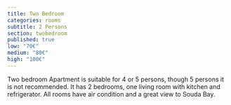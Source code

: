 ```yaml
---
title: Two Bedroom
categories: rooms
subtitle: 2 Persons
section: twobedroom
published: true
low: "70€"
medium: "80€"
high: "100€"
---
```


Two bedroom Apartment is suitable for 4 or 5 persons, though 5 persons it is not recommended. 
It has 2 bedrooms, one living room with kitchen and refrigerator. 
All rooms have air condition and a great view to Souda Bay.